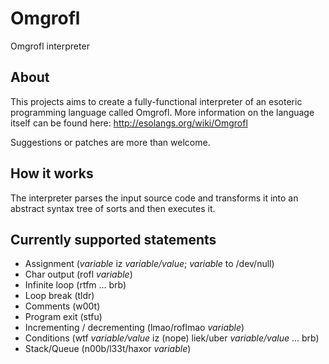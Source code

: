 Omgrofl
=======

Omgrofl interpreter

About
-----

This projects aims to create a fully-functional interpreter of an esoteric
programming language called Omgrofl. More information on the language itself
can be found here: http://esolangs.org/wiki/Omgrofl

Suggestions or patches are more than welcome.

How it works
------------

The interpreter parses the input source code and transforms it into an abstract
syntax tree of sorts and then executes it.

Currently supported statements
------------------------------

+ Assignment (*variable* iz *variable/value*; *variable* to /dev/null)
+ Char output (rofl *variable*)
+ Infinite loop (rtfm ... brb)
+ Loop break (tldr)
+ Comments (w00t)
+ Program exit (stfu)
+ Incrementing / decrementing (lmao/roflmao *variable*)
+ Conditions (wtf *variable/value* iz (nope) liek/uber *variable/value* ... brb)
+ Stack/Queue (n00b/l33t/haxor *variable*)